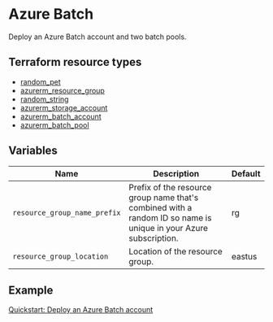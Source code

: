 # Azure Batch

Deploy an Azure Batch account and two batch pools.

## Terraform resource types

- [random_pet](https://registry.terraform.io/providers/hashicorp/random/latest/docs/resources/pet)
- [azurerm_resource_group](https://registry.terraform.io/providers/hashicorp/azurerm/latest/docs/resources/resource_group)
- [random_string](https://registry.terraform.io/providers/hashicorp/random/latest/docs/resources/string)
- [azurerm_storage_account](https://registry.terraform.io/providers/hashicorp/azurerm/latest/docs/resources/storage_account)
- [azurerm_batch_account](https://registry.terraform.io/providers/hashicorp/azurerm/latest/docs/resources/batch_account)
- [azurerm_batch_pool](https://registry.terraform.io/providers/hashicorp/azurerm/latest/docs/resources/batch_pool)

## Variables

| Name | Description | Default |
|-|-|-|
| `resource_group_name_prefix` | Prefix of the resource group name that's combined with a random ID so name is unique in your Azure subscription. | rg |
| `resource_group_location` | Location of the resource group. | eastus |

## Example

[Quickstart: Deploy an Azure Batch account](https://learn.microsoft.com/azure/batch/deploy-azure-batch-account-terraform)
